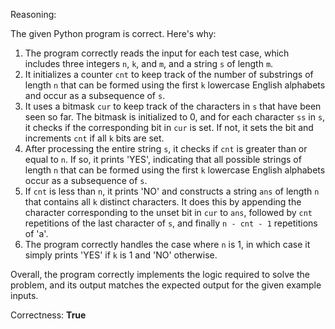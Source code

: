 Reasoning:

The given Python program is correct. Here's why:

1.  The program correctly reads the input for each test case, which includes three integers `n`, `k`, and `m`, and a string `s` of length `m`.
2.  It initializes a counter `cnt` to keep track of the number of substrings of length `n` that can be formed using the first `k` lowercase English alphabets and occur as a subsequence of `s`.
3.  It uses a bitmask `cur` to keep track of the characters in `s` that have been seen so far. The bitmask is initialized to 0, and for each character `ss` in `s`, it checks if the corresponding bit in `cur` is set. If not, it sets the bit and increments `cnt` if all `k` bits are set.
4.  After processing the entire string `s`, it checks if `cnt` is greater than or equal to `n`. If so, it prints 'YES', indicating that all possible strings of length `n` that can be formed using the first `k` lowercase English alphabets occur as a subsequence of `s`.
5.  If `cnt` is less than `n`, it prints 'NO' and constructs a string `ans` of length `n` that contains all `k` distinct characters. It does this by appending the character corresponding to the unset bit in `cur` to `ans`, followed by `cnt` repetitions of the last character of `s`, and finally `n - cnt - 1` repetitions of 'a'.
6.  The program correctly handles the case where `n` is 1, in which case it simply prints 'YES' if `k` is 1 and 'NO' otherwise.

Overall, the program correctly implements the logic required to solve the problem, and its output matches the expected output for the given example inputs.

Correctness: **True**